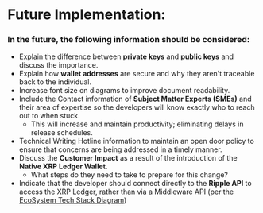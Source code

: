 # Future Implementation:

### In the future, the following information should be considered:

- Explain the difference between **private keys** and **public keys** and discuss the importance.
- Explain how **wallet addresses** are secure and why they aren't traceable back to the individual.
- Increase font size on diagrams to improve document readability.
- Include the Contact information of **Subject Matter Experts (SMEs)** and their area of expertise
  so the developers will know exactly who to reach out to when stuck. 
    - This will increase and maintain productivity; eliminating delays in release schedules.
- Technical Writing Hotline information to maintain an open door policy to ensure that concerns are being
  addressed in a timely manner.
- Discuss the **Customer Impact** as a result of the introduction of the **Native XRP Ledger Wallet**. 
    - What steps do they need to take to prepare for this change?
- Indicate that the developer should connect directly to the **Ripple API** to access the XRP Ledger, rather than via
a Middleware API (per the [EcoSystem Tech Stack Diagram](/XRP-Ledger-Wallet-Documentation/resources/visuals/xrp-tech-stack-level.png))
